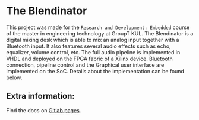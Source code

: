 # The Blendinator

This project was made for the `Research and Development: Embedded` course of the master in engineering technology at GroupT KUL. The Blendinator is a digital mixing desk which is able to mix an analog input together with a Bluetooth input. It also features several audio effects such as echo, equalizer, volume control, etc. The full audio pipeline is implemented in VHDL and deployed on the FPGA fabric of a Xilinx device. Bluetooth connection, pipeline control and the Graphical user interface are implemented on the SoC. Details about the implementation can be found below. 

## Extra information: 
Find the docs on [Gitlab pages](https://rnd-final-project-c5cfa9.gitlab.io/).